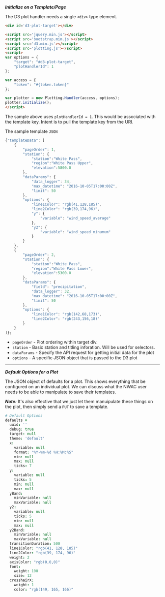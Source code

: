 

***Initialize on a Template/Page***

The D3 plot handler needs a single `<div>` type element. 

```html
<div id='d3-plot-target'></div>

<script src='jquery.min.js'></script>
<script src='bootstrap.min.js'></script>
<script src='d3.min.js'></script>
<script src='plotting.js'></script>
<script>
var options = {
    "target": "#d3-plot-target",
    "plotHandlerId": 1
};

var access = {
    "token": "#{token.token}"
};

var plotter = new Plotting.Handler(access, options);
plotter.initialize();
</script>
```

The sample above uses `plotHandlerId = 1`. This would be associated with the 
template key. Intent is to pull the template key from the URI.

The sample template `JSON`

```js
{"templateData": [
    {
        "pageOrder": 1,
        "station": {
            "station":"White Pass",
            "region":"White Pass Upper",
            "elevation":5800.0
        },
        "dataParams": {
            "data_logger": 34,
            "max_datetime": "2016-10-05T17:00:00Z",
            "limit": 50
        },
        "options": {
            "line1Color": "rgb(41,128,185)",
            "line2Color": "rgb(39,174,96)",
            "y": {
                "variable": "wind_speed_average"
            },
            "y2": {
                "variable": "wind_speed_minumum"
            }
        }                    
    },
    {
        "pageOrder": 2,
        "station": {
            "station":"White Pass",
            "region":"White Pass Lower",
            "elevation":5300.0
        },
        "dataParams": {
            "field": "precipitation",
            "data_logger": 32,
            "max_datetime": "2016-10-05T17:00:00Z",
            "limit": 50
        },
        "options": {
            "line1Color": "rgb(142,68,173)",
            "line2Color": "rgb(243,156,18)"
        }
    }
]};
```

* `pageOrder` - Plot ordering within target div.
* `station` - Basic station and titling inforation. Will be used for selectors.
* `dataParams` - Specify the API request for getting initial data for the plot
* `options` - A specific JSON object that is passed to the D3 plot

***

***Default Options for a Plot***

The JSON object of defaults for a plot. This shows everything that be configured
on an individual plot. We can discuss what the NWAC user needs to be able to
manipulate to save their templates.

***Note:*** It's also effective that we just let them manuipulate these things on 
the plot, then simply send a `PUT` to save a template. 

```coffeescript
# Default Options
defaults =
  uuid: ''
  debug: true
  target: null
  theme: 'default'
  x:
    variable: null
    format: "%Y-%m-%d %H:%M:%S"
    min: null
    max: null
    ticks: 7
  y:
    variable: null
    ticks: 5
    min: null
    max: null
  yBand:
    minVariable: null
    maxVariable: null
  y2:
    variable: null
    ticks: 5
    min: null
    max: null
  y2Band:
    minVariable: null
    maxVariable: null
  transitionDuration: 500
  line1Color: "rgb(41, 128, 185)"
  line2Color: "rgb(39, 174, 96)"
  weight: 2
  axisColor: "rgb(0,0,0)"
  font:
    weight: 100
    size: 12
  crosshairX:
    weight: 1
    color: "rgb(149, 165, 166)"
```
